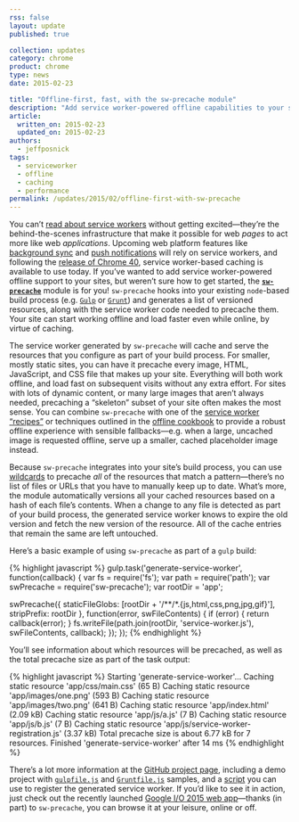 ```yaml
---
rss: false
layout: update
published: true

collection: updates
category: chrome
product: chrome
type: news
date: 2015-02-23

title: "Offline-first, fast, with the sw-precache module"
description: "Add service worker-powered offline capabilities to your site with the sw-precache module."
article:
  written_on: 2015-02-23
  updated_on: 2015-02-23
authors:
  - jeffposnick
tags:
  - serviceworker
  - offline
  - caching
  - performance
permalink: /updates/2015/02/offline-first-with-sw-precache
---
```


You can’t [read about service workers](http://www.html5rocks.com/en/tutorials/service-worker/introduction/)
without getting excited—they’re the behind-the-scenes infrastructure that make
it possible for web <em>pages</em> to act more like web <em>applications</em>. Upcoming web platform features
like [background sync](https://www.chromestatus.com/feature/6170807885627392)
and [push notifications](https://www.chromestatus.com/feature/5416033485586432)
will rely on service workers, and following the
[release of Chrome 40](http://blog.chromium.org/2014/12/chrome-40-beta-powerful-offline-and.html),
service worker-based caching is available to use today. If you’ve wanted to add service worker-powered
offline support to your sites, but weren’t sure how to get started, the
<strong><code><a href="https://github.com/jeffposnick/sw-precache">sw-precache</a></code></strong>
module is for you! <code>sw-precache</code> hooks into your existing <code>node</code>-based build
process (e.g. <code><a href="http://gulpjs.com/">Gulp</a></code> or
<code><a href="http://gruntjs.com/">Grunt</a></code>) and generates a list of versioned resources,
along with the service worker code needed to precache them. Your site can start working offline and
load faster even while online, by virtue of caching.

The service worker generated by <code>sw-precache</code> will cache and serve the resources that you
configure as part of your build process. For smaller, mostly static sites, you can have it precache
every image, HTML, JavaScript, and CSS file that makes up your site. Everything will both work
offline, and load fast on subsequent visits without any extra effort. For sites with lots of
dynamic content, or many large images that aren’t always needed, precaching a
“skeleton” subset of your site often makes the most sense. You can combine <code>sw-precache</code> with one
of the [service worker “recipes”](https://github.com/GoogleChrome/samples/tree/gh-pages/service-worker) or
techniques outlined in the [offline cookbook](http://jakearchibald.com/2014/offline-cookbook/) to provide a
robust offline experience with sensible fallbacks—e.g. when a
large, uncached image is requested offline, serve up a smaller, cached
placeholder image instead.

Because <code>sw-precache</code> integrates into your site’s build process, you can use
[wildcards](https://github.com/isaacs/node-glob) to precache <em>all</em> of the resources that match a
pattern—there’s no list of files or URLs that
you have to manually keep up to date. What’s more, the module automatically
versions all your cached resources based on a hash of each file’s contents.
When a change to any file is detected as part of your build process, the
generated service worker knows to expire the old version and fetch the new
version of the resource. All of the cache entries that remain the same are
left untouched.

Here’s a basic example of using <code>sw-precache</code> as part of a <code>gulp</code> build:

{% highlight javascript %}
gulp.task('generate-service-worker', function(callback) {
  var fs = require('fs');
  var path = require('path');
  var swPrecache = require('sw-precache');
  var rootDir = 'app';

  swPrecache({
    staticFileGlobs: [rootDir + '/**/*.{js,html,css,png,jpg,gif}'],
    stripPrefix: rootDir
  }, function(error, swFileContents) {
    if (error) {
      return callback(error);
    }
    fs.writeFile(path.join(rootDir, 'service-worker.js'), swFileContents, callback);
  });
});
{% endhighlight %}

You’ll see information about which resources will be precached, as well as the
total precache size as part of the task output:

{% highlight javascript %}
Starting 'generate-service-worker'...
Caching static resource 'app/css/main.css' (65 B)
Caching static resource 'app/images/one.png' (593 B)
Caching static resource 'app/images/two.png' (641 B)
Caching static resource 'app/index.html' (2.09 kB)
Caching static resource 'app/js/a.js' (7 B)
Caching static resource 'app/js/b.js' (7 B)
Caching static resource 'app/js/service-worker-registration.js' (3.37 kB)
Total precache size is about 6.77 kB for 7 resources.
Finished 'generate-service-worker' after 14 ms
{% endhighlight %}

There’s a lot more information at the
[GitHub project page](https://github.com/jeffposnick/sw-precache), including a demo project with
<code><a href="https://github.com/jeffposnick/sw-precache/blob/master/demo/gulpfile.js">gulpfile.js</a></code> and
<code><a href="https://github.com/jeffposnick/sw-precache/blob/master/demo/Gruntfile.js">Gruntfile.js</a></code>
samples, and a
[script](https://github.com/jeffposnick/sw-precache/blob/master/demo/app/js/service-worker-registration.js)
you can use to register the generated service worker. If you’d like to see it
in action, just check out the recently launched
[Google I/O 2015 web app](https://events.google.com/io2015/)—thanks (in part) to
<code>sw-precache</code>, you can browse it at your leisure, online or off.

